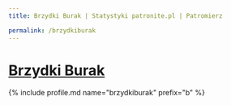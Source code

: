 ```yaml
---
title: Brzydki Burak | Statystyki patronite.pl | Patromierz

permalink: /brzydkiburak
---
```


# [Brzydki Burak](https://patronite.pl/brzydkiburak)

{% include profile.md name="brzydkiburak" prefix="b" %}
